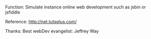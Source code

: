 Function: 
  Simulate instance online web development such as jsbin or jsfiddle

Reference: 
  http://net.tutsplus.com/

Thanks:
  Best webDev evangelist: Jeffrey Way
